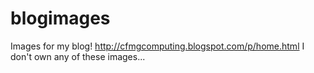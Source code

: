 # blogimages
Images for my blog! http://cfmgcomputing.blogspot.com/p/home.html
I don't own any of these images...
